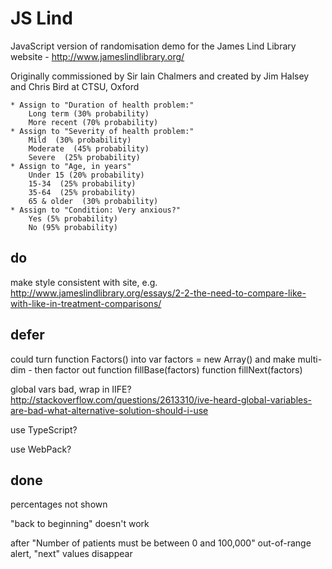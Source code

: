
# JS Lind

JavaScript version of randomisation demo for the James Lind Library website - http://www.jameslindlibrary.org/

Originally commissioned by Sir Iain Chalmers and created by Jim Halsey and Chris Bird at CTSU, Oxford

    * Assign to "Duration of health problem:"
        Long term (30% probability)
        More recent (70% probability)
    * Assign to "Severity of health problem:"
        Mild  (30% probability)
        Moderate  (45% probability)
        Severe  (25% probability)
    * Assign to "Age, in years"
        Under 15 (20% probability)
        15-34  (25% probability)
        35-64  (25% probability)
        65 & older  (30% probability)
    * Assign to "Condition: Very anxious?"
        Yes (5% probability)
        No (95% probability)

## do

make style consistent with site, e.g. 
http://www.jameslindlibrary.org/essays/2-2-the-need-to-compare-like-with-like-in-treatment-comparisons/

## defer

could turn function Factors() into var factors = new Array() and make multi-dim - then factor out function fillBase(factors) function fillNext(factors)

global vars bad, wrap in IIFE? http://stackoverflow.com/questions/2613310/ive-heard-global-variables-are-bad-what-alternative-solution-should-i-use

use TypeScript?

use WebPack?

## done

percentages not shown

"back to beginning" doesn't work

after "Number of patients must be between 0 and 100,000" out-of-range alert, "next" values disappear